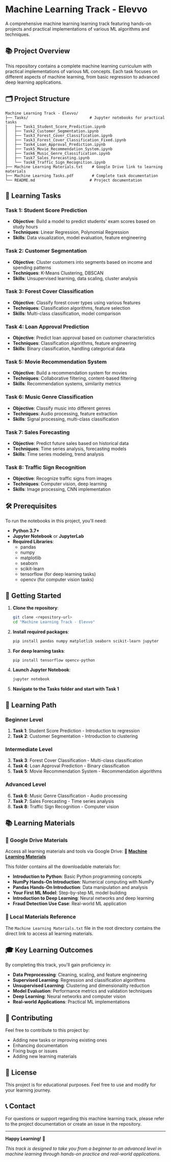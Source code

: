 # Machine Learning Track - Elevvo

A comprehensive machine learning learning track featuring hands-on projects and practical implementations of various ML algorithms and techniques.

## 📚 Project Overview

This repository contains a complete machine learning curriculum with practical implementations of various ML concepts. Each task focuses on different aspects of machine learning, from basic regression to advanced deep learning applications.

## 🗂️ Project Structure

```
Machine Learning Track - Elevvo/
├── Tasks/                           # Jupyter notebooks for practical tasks
│   ├── Task1_Student_Score_Prediction.ipynb
│   ├── Task2_Customer_Segmentation.ipynb
│   ├── Task3_Forest_Cover_Classification.ipynb
│   ├── Task3_Forest_Cover_Classification_Fixed.ipynb
│   ├── Task4_Loan_Approval_Prediction.ipynb
│   ├── Task5_Movie_Recommendation_System.ipynb
│   ├── Task6_Music_Genre_Classification.ipynb
│   ├── Task7_Sales_Forecasting.ipynb
│   └── Task8_Traffic_Sign_Recognition.ipynb
├── Machine Learning Materials.txt    # Google Drive link to learning materials
├── Machine Learning Tasks.pdf        # Complete task documentation
└── README.md                        # Project documentation
```

## 🎯 Learning Tasks

### Task 1: Student Score Prediction
- **Objective**: Build a model to predict students' exam scores based on study hours
- **Techniques**: Linear Regression, Polynomial Regression
- **Skills**: Data visualization, model evaluation, feature engineering

### Task 2: Customer Segmentation
- **Objective**: Cluster customers into segments based on income and spending patterns
- **Techniques**: K-Means Clustering, DBSCAN
- **Skills**: Unsupervised learning, data scaling, cluster analysis

### Task 3: Forest Cover Classification
- **Objective**: Classify forest cover types using various features
- **Techniques**: Classification algorithms, feature selection
- **Skills**: Multi-class classification, model comparison

### Task 4: Loan Approval Prediction
- **Objective**: Predict loan approval based on customer characteristics
- **Techniques**: Classification algorithms, feature engineering
- **Skills**: Binary classification, handling categorical data

### Task 5: Movie Recommendation System
- **Objective**: Build a recommendation system for movies
- **Techniques**: Collaborative filtering, content-based filtering
- **Skills**: Recommendation systems, similarity metrics

### Task 6: Music Genre Classification
- **Objective**: Classify music into different genres
- **Techniques**: Audio processing, feature extraction
- **Skills**: Signal processing, multi-class classification

### Task 7: Sales Forecasting
- **Objective**: Predict future sales based on historical data
- **Techniques**: Time series analysis, forecasting models
- **Skills**: Time series modeling, trend analysis

### Task 8: Traffic Sign Recognition
- **Objective**: Recognize traffic signs from images
- **Techniques**: Computer vision, deep learning
- **Skills**: Image processing, CNN implementation

## 🛠️ Prerequisites

To run the notebooks in this project, you'll need:

- **Python 3.7+**
- **Jupyter Notebook** or **JupyterLab**
- **Required Libraries**:
  - pandas
  - numpy
  - matplotlib
  - seaborn
  - scikit-learn
  - tensorflow (for deep learning tasks)
  - opencv (for computer vision tasks)

## 🚀 Getting Started

1. **Clone the repository**:
   ```bash
   git clone <repository-url>
   cd "Machine Learning Track - Elevvo"
   ```

2. **Install required packages**:
   ```bash
   pip install pandas numpy matplotlib seaborn scikit-learn jupyter
   ```

3. **For deep learning tasks**:
   ```bash
   pip install tensorflow opencv-python
   ```

4. **Launch Jupyter Notebook**:
   ```bash
   jupyter notebook
   ```

5. **Navigate to the Tasks folder and start with Task 1**

## 📖 Learning Path

### Beginner Level
1. **Task 1**: Student Score Prediction - Introduction to regression
2. **Task 2**: Customer Segmentation - Introduction to clustering

### Intermediate Level
3. **Task 3**: Forest Cover Classification - Multi-class classification
4. **Task 4**: Loan Approval Prediction - Binary classification
5. **Task 5**: Movie Recommendation System - Recommendation algorithms

### Advanced Level
6. **Task 6**: Music Genre Classification - Audio processing
7. **Task 7**: Sales Forecasting - Time series analysis
8. **Task 8**: Traffic Sign Recognition - Computer vision

## 📚 Learning Materials

### 📁 Google Drive Materials
Access all learning materials and tools via Google Drive:
**🔗 [Machine Learning Materials](https://drive.google.com/drive/folders/1HGZV2iwmd1VKCRphikFD2YTQl9RXHbhG?usp=drive_link)**

This folder contains all the downloadable materials for:
- **Introduction to Python**: Basic Python programming concepts
- **NumPy Hands-On Introduction**: Numerical computing with NumPy
- **Pandas Hands-On Introduction**: Data manipulation and analysis
- **Your First ML Model**: Step-by-step ML model building
- **Introduction to Deep Learning**: Neural networks and deep learning
- **Fraud Detection Use Case**: Real-world ML application

### 📄 Local Materials Reference
The `Machine Learning Materials.txt` file in the root directory contains the direct link to access all learning materials.

## 🎓 Key Learning Outcomes

By completing this track, you'll gain proficiency in:

- **Data Preprocessing**: Cleaning, scaling, and feature engineering
- **Supervised Learning**: Regression and classification algorithms
- **Unsupervised Learning**: Clustering and dimensionality reduction
- **Model Evaluation**: Performance metrics and validation techniques
- **Deep Learning**: Neural networks and computer vision
- **Real-world Applications**: Practical ML implementations

## 🤝 Contributing

Feel free to contribute to this project by:
- Adding new tasks or improving existing ones
- Enhancing documentation
- Fixing bugs or issues
- Adding new learning materials

## 📄 License

This project is for educational purposes. Feel free to use and modify for your learning journey.

## 📞 Contact

For questions or support regarding this machine learning track, please refer to the project documentation or create an issue in the repository.

---

**Happy Learning! 🚀**

*This track is designed to take you from a beginner to an advanced level in machine learning through hands-on practice and real-world applications.* 